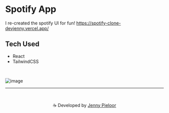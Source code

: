 # Spotify App 
I re-created the spotify UI for fun! https://spotify-clone-devjenny.vercel.app/


## Tech Used
- React
- TailwindCSS

<br>

![image](https://github.com/devJennyy/spotify-clone/assets/135243946/dbd3f21c-eeb1-4837-8e8b-645050991c9a)




***

<br>
<p align="center">☕ Developed by <a href="https://linktree-jenny.vercel.app/">Jenny Pieloor</a></p>
